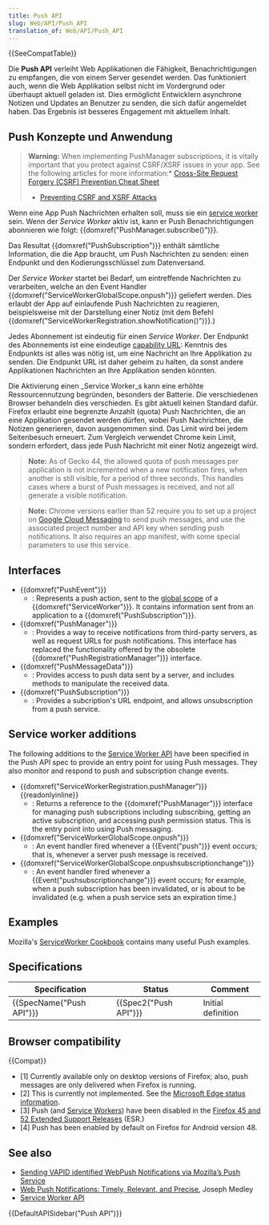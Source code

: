 ```yaml
---
title: Push API
slug: Web/API/Push_API
translation_of: Web/API/Push_API
---
```

{{SeeCompatTable}}

Die **Push API** verleiht Web Applikationen die Fähigkeit, Benachrichtigungen zu empfangen, die von einem Server gesendet werden. Das funktioniert auch, wenn die Web Applikation selbst nicht im Vordergrund oder überhaupt aktuell geladen ist. Dies ermöglicht Entwicklern asynchrone Notizen und Updates an Benutzer zu senden, die sich dafür angemeldet haben. Das Ergebnis ist besseres Engagement mit aktuellem Inhalt.

## Push Konzepte und Anwendung

> **Warning:** When implementing PushManager subscriptions, it is vitally important that you protect against CSRF/XSRF issues in your app. See the following articles for more information:\* [Cross-Site Request Forgery (CSRF) Prevention Cheat Sheet](<https://www.owasp.org/index.php/Cross-Site_Request_Forgery_(CSRF)_Prevention_Cheat_Sheet>)
>
> - [Preventing CSRF and XSRF Attacks](https://blog.codinghorror.com/preventing-csrf-and-xsrf-attacks/)

Wenn eine App Push Nachrichten erhalten soll, muss sie ein [service worker](/de/docs/Web/API/ServiceWorker_API) sein. Wenn der _Service Worker_ aktiv ist, kann er Push Benachrichtigungen abonnieren wie folgt: {{domxref("PushManager.subscribe()")}}.

Das Resultat {{domxref("PushSubscription")}} enthält sämtliche Information, die die App braucht, um Push Nachrichten zu senden: einen Endpunkt und den Kodierungsschlüssel zum Datenversand.

Der _Service Worker_ startet bei Bedarf, um eintreffende Nachrichten zu verarbeiten, welche an den Event Handler {{domxref("ServiceWorkerGlobalScope.onpush")}} geliefert werden. Dies erlaubt der App auf einlaufende Push Nachrichten zu reagieren, beispielsweise mit der Darstellung einer Notiz (mit dem Befehl {{domxref("ServiceWorkerRegistration.showNotification()")}}.)

Jedes Abonnement ist eindeutig für einen _Service Worker_. Der Endpunkt des Abonnements ist eine eindeutige [capability URL](http://www.w3.org/TR/capability-urls/): Kenntnis des Endpunkts ist alles was nötig ist, um eine Nachricht an Ihre Applikation zu senden. Die Endpunkt URL ist daher geheim zu halten, da sonst andere Applikationen Nachrichten an Ihre Applikation senden könnten.

Die Aktivierung einen \_Service Worker_s kann eine erhöhte Ressourcennutzung begründen, besonders der Batterie. Die verschiedenen Browser behandeln dies verschieden. Es gibt aktuell keinen Standard dafür. Firefox erlaubt eine begrenzte Anzahlt (quota) Push Nachrichten, die an eine Applikation gesendet werden dürfen, wobei Push Nachrichten, die Notizen generieren, davon ausgenommen sind. Das Limit wird bei jedem Seitenbesuch erneuert. Zum Vergleich verwendet Chrome kein Limit, sondern erfordert, dass jede Push Nachricht mit einer Notiz angezeigt wird.

> **Note:** As of Gecko 44, the allowed quota of push messages per application is not incremented when a new notification fires, when another is still visible, for a period of three seconds. This handles cases where a burst of Push messages is received, and not all generate a visible notification.

> **Note:** Chrome versions earlier than 52 require you to set up a project on [Google Cloud Messaging](https://developers.google.com/cloud-messaging/) to send push messages, and use the associated project number and API key when sending push notifications. It also requires an app manifest, with some special parameters to use this service.

## Interfaces

- {{domxref("PushEvent")}}
  - : Represents a push action, sent to the [global scope](/de/docs/Web/API/ServiceWorkerGlobalScope) of a {{domxref("ServiceWorker")}}. It contains information sent from an application to a {{domxref("PushSubscription")}}.
- {{domxref("PushManager")}}
  - : Provides a way to receive notifications from third-party servers, as well as request URLs for push notifications. This interface has replaced the functionality offered by the obsolete {{domxref("PushRegistrationManager")}} interface.
- {{domxref("PushMessageData")}}
  - : Provides access to push data sent by a server, and includes methods to manipulate the received data.
- {{domxref("PushSubscription")}}
  - : Provides a subcription's URL endpoint, and allows unsubscription from a push service.

## Service worker additions

The following additions to the [Service Worker API](/de/docs/Web/API/Service_Worker_API) have been specified in the Push API spec to provide an entry point for using Push messages. They also monitor and respond to push and subscription change events.

- {{domxref("ServiceWorkerRegistration.pushManager")}} {{readonlyinline}}
  - : Returns a reference to the {{domxref("PushManager")}} interface for managing push subscriptions including subscribing, getting an active subscription, and accessing push permission status. This is the entry point into using Push messaging.
- {{domxref("ServiceWorkerGlobalScope.onpush")}}
  - : An event handler fired whenever a {{Event("push")}} event occurs; that is, whenever a server push message is received.
- {{domxref("ServiceWorkerGlobalScope.onpushsubscriptionchange")}}
  - : An event handler fired whenever a {{Event("pushsubscriptionchange")}} event occurs; for example, when a push subscription has been invalidated, or is about to be invalidated (e.g. when a push service sets an expiration time.)

## Examples

Mozilla's [ServiceWorker Cookbook](https://serviceworke.rs/) contains many useful Push examples.

## Specifications

| Specification                    | Status                       | Comment            |
| -------------------------------- | ---------------------------- | ------------------ |
| {{SpecName("Push API")}} | {{Spec2("Push API")}} | Initial definition |

## Browser compatibility

{{Compat}}

- \[1] Currently available only on desktop versions of Firefox; also, push messages are only delivered when Firefox is running.
- \[2] This is currently not implemented. See the [Microsoft Edge status information](https://developer.microsoft.com/en-us/microsoft-edge/platform/status/pushapi/).
- \[3] Push (and [Service Workers](/de/docs/Web/API/Service_Worker_API)) have been disabled in the [Firefox 45 and 52 Extended Support Releases](https://www.mozilla.org/en-US/firefox/organizations/) (ESR.)
- \[4] Push has been enabled by default on Firefox for Android version 48.

## See also

- [Sending VAPID identified WebPush Notifications via Mozilla’s Push Service](https://blog.mozilla.org/services/2016/08/23/sending-vapid-identified-webpush-notifications-via-mozillas-push-service/)
- [Web Push Notifications: Timely, Relevant, and Precise](https://developers.google.com/web/fundamentals/engage-and-retain/push-notifications/), Joseph Medley
- [Service Worker API](/de/docs/Web/API/Service_Worker_API)

{{DefaultAPISidebar("Push API")}}
